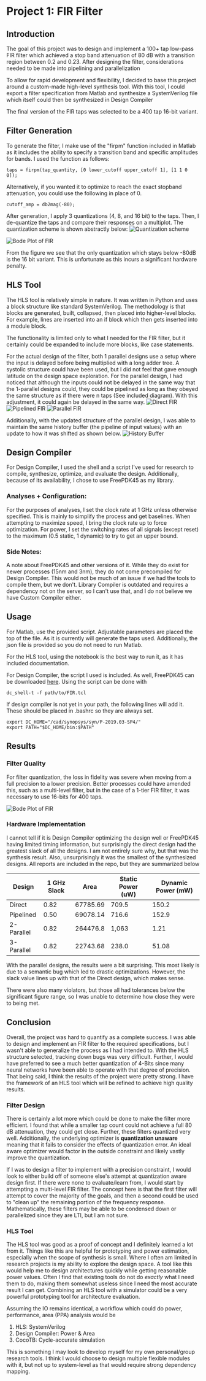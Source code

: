 # Project 1: FIR Filter

## Introduction
The goal of this project was to design and implement a 100+ tap low-pass FIR filter which achieved a stop band attenuation of 80 dB with a transition region between 0.2 and 0.23. After designing the filter, considerations needed to be made into pipelining and parallelization

To allow for rapid development and flexibility, I decided to base this project around a custom-made high-level synthesis tool. With this tool, I could export a filter specification from Matlab and synthesize a SystemVerilog file which itself could then be synthesized in Design Compiler

The final version of the FIR taps was selected to be a 400 tap 16-bit variant.

## Filter Generation

To generate the filter, I make use of the "firpm" function included in Matlab as it includes the ability to specify a transition band and specific amplitudes for bands. I used the function as follows:
```
taps = firpm(tap_quantity, [0 lower_cutoff upper_cutoff 1], [1 1 0 0]);
```
Alternatively, if you wanted it to optimize to reach the exact stopband attenuation, you could use the following in place of 0.
```
cutoff_amp = db2mag(-80);
```

After generation, I apply 3 quantizations (4, 8, and 16 bit) to the taps. Then, I de-quantize the taps and compare their responses on a multiplot. The quantization scheme is shown abstractly below:
![Quantization scheme](https://github.com/G-gagnon3/Advanced-VLSI-Design/blob/133ecd3f3b568d6b900f83356e0fd876044f2b73/Project%201/Documentation/Figures/Quantization_process.png)


![Bode Plot of FIR](https://github.com/G-gagnon3/Advanced-VLSI-Design/blob/76f22ef9ad072d7fcbd95165112c038374cbfc75/Project%201/Documentation/Figures/Filter_Quantization.png)

From the figure we see that the only quantization which stays below -80dB is the 16 bit variant. This is unfortunate as this incurs a significant hardware penalty.
## HLS Tool

The HLS tool is relatively simple in nature. It was written in Python and uses a block structure like standard SystemVerilog. The methodology is that blocks are generated, built, collapsed, then placed into higher-level blocks. For example, lines are inserted into an if block which then gets inserted into a module block.

The functionality is limited only to what I needed for the FIR filter, but it certainly could be expanded to include more blocks, like case statements. 

For the actual design of the filter, both 1 parallel designs use a setup where the input is delayed before being multiplied with a long adder tree. A systolic structure could have been used, but I did not feel that gave enough latitude on the design space exploration. For the parallel design, I had noticed that although the inputs could not be delayed in the same way that the 1-parallel designs could, they could be pipelined as long as they obeyed the same structure as if there were n taps (See included diagram). With this adjustment, it could again be delayed in the same way.
![Direct FIR](https://github.com/G-gagnon3/Advanced-VLSI-Design/blob/133ecd3f3b568d6b900f83356e0fd876044f2b73/Project%201/Documentation/Figures/Direct_FIR.png)
![Pipelined FIR](https://github.com/G-gagnon3/Advanced-VLSI-Design/blob/133ecd3f3b568d6b900f83356e0fd876044f2b73/Project%201/Documentation/Figures/Pipelined_FIR.png)
![Parallel FIR](https://github.com/G-gagnon3/Advanced-VLSI-Design/blob/133ecd3f3b568d6b900f83356e0fd876044f2b73/Project%201/Documentation/Figures/Parallel_FIR.png)

Additionally, with the updated structure of the parallel design, I was able to maintain the same history buffer (the pipeline of input values) with an update to how it was shifted as shown below.
![History Buffer](https://github.com/G-gagnon3/Advanced-VLSI-Design/blob/133ecd3f3b568d6b900f83356e0fd876044f2b73/Project%201/Documentation/Figures/History_chain.png)

## Design Compiler

For Design Compiler, I used the shell and a script I've used for research to compile, synthesize, optimize, and evaluate the design. Additionally, because of its availability, I chose to use FreePDK45 as my library. 

### Analyses + Configuration:

For the purposes of analyses, I set the clock rate at 1 GHz unless otherwise specified. This is mainly to simplify the process and get baselines. When attempting to maximize speed, I bring the clock rate up to force optimization. For power, I set the switching rates of all signals (except reset) to the maximum (0.5 static, 1 dynamic) to try to get an upper bound.

### Side Notes:
A note about FreePDK45 and other versions of it. While they do exist for newer processes (15nm and 3nm), they do not come precompiled for Design Compiler. This would not be much of an issue if we had the tools to compile them, but we don't. Library Compiler is outdated and requires a dependency not on the server, so I can't use that, and I do not believe we have Custom Compiler either. 

## Usage

For Matlab, use the provided script. Adjustable parameters are placed the top of the file. As it is currently will generate the taps used. Additionally, the json file is provided so you do not need to run Matlab.

For the HLS tool, using the notebook is the best way to run it, as it has included documentation.

For Design Compiler, the script I used is included. As well, FreePDK45 can be downloaded [here](https://eda.ncsu.edu/freepdk/freepdk45/). Using the script can be done with 

`dc_shell-t -f path/to/FIR.tcl`

If design compiler is not yet in your path, the following lines will add it. These should be placed in .bashrc so they are always set.

```
export DC_HOME="/cad/synopsys/syn/P-2019.03-SP4/"
export PATH="$DC_HOME/bin:$PATH"
```

## Results

### Filter Quality
For filter quantization, the loss in fidelity was severe when moving from a full precision to a lower precision. Better processes could have amended this, such as a multi-level filter, but in the case of a 1-tier FIR filter, it was necessary to use 16-bits for 400 taps.

![Bode Plot of FIR](https://github.com/G-gagnon3/Advanced-VLSI-Design/blob/76f22ef9ad072d7fcbd95165112c038374cbfc75/Project%201/Documentation/Figures/Filter_Quantization.png)


### Hardware Implementation
I cannot tell if it is Design Compiler optimizing the design well or FreePDK45 having limited timing information, but surprisingly the direct design had the greatest slack of all the designs. I am not entirely sure why, but that was the synthesis result. Also, unsurprisingly it was the smallest of the synthesized designs. All reports are included in the repo, but they are summarized below

| Design | 1 GHz Slack |    Area    | Static Power (uW) | Dynamic Power (mW) |
| ----------- | ----------- | ----------- | ----------- | ----------- |
| Direct | 0.82        | 67785.69 | 709.5 | 150.2 |
| Pipelined | 0.50 | 69078.14 | 716.6 | 152.9 |
| 2-Parallel | 0.82 | 264476.8 | 1,063 | 1.21 |
| 3-Parallel | 0.82 | 22743.68 | 238.0| 51.08 |

With the parallel designs, the results were a bit surprising. This most likely is due to a semantic bug which led to drastic optimizations. However, the slack value lines up with that of the Direct design, which makes sense.

There were also many violators, but those all had tolerances below the significant figure range, so I was unable to determine how close they were to being met.

## Conclusion

Overall, the project was hard to quantify as a complete success. I was able to design and implement an FIR filter to the required specifications, but I wasn't able to generalize the process as I had intended to. With the HLS structure selected, tracking down bugs was very difficult. Further, I would have preferred to see a much better quantization of 4-Bits since many neural networks have been able to operate with that degree of precision. That being said, I think the results of the project were pretty strong. I have the framework of an HLS tool which will be refined to achieve high quality results.

### Filter Design
There is certainly a lot more which could be done to make the filter more efficient. I found that while a smaller tap count could not achieve a full 80 dB attenuation, they could get close. Further, these filters quantized very well. Additionally, the underlying optimizer is **quantization unaware** meaning that it fails to consider the effects of quantization error. An ideal aware optimizer would factor in the outside constraint and likely vastly improve the quantization. 

If I was to design a filter to implement with a precision constraint, I would look to either build off of someone else's attempt at quantization aware design first. If there were none to evaluate/learn from, I would start by attempting a multi-level FIR filter. The concept here is that the first filter will attempt to cover the majority of the goals, and then a second could be used to "clean up" the remaining portion of the frequency response. Mathematically, these filters may be able to be condensed down or parallelized since they are LTI, but I am not sure.

### HLS Tool
The HLS tool was good as a proof of concept and I definitely learned a lot from it. Things like this are helpful for prototyping and power estimation, especially when the scope of synthesis is small. Where I often am limited in research projects is my ability to explore the design space. A tool like this would help me to design architectures quickly while getting reasonable power values. Often I find that existing tools do not do *exactly* what I need them to do, making them somewhat useless since I need the most accurate result I can get. Combining an HLS tool with a simulator could be a very powerful prototyping tool for architecture evaluation. 

Assuming the IO remains identical, a workflow which could do power, performance, area (PPA) analysis would be 
1. HLS: SystemVerilog 
2. Design Compiler: Power & Area 
3. CocoTB: Cycle-accurate simulation

This is something I may look to develop myself for my own personal/group research tools. I think I would choose to design multiple flexible modules with it, but not up to system-level as that would require strong dependency mapping.


